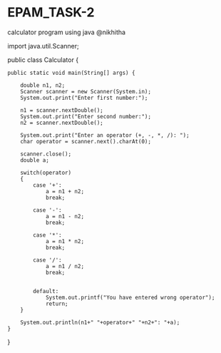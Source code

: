 # EPAM_TASK-2
calculator program using java
@nikhitha

import java.util.Scanner;

public class Calculator {

    public static void main(String[] args) {

    	double n1, n2;
        Scanner scanner = new Scanner(System.in);
        System.out.print("Enter first number:");

        n1 = scanner.nextDouble();
        System.out.print("Enter second number:");
        n2 = scanner.nextDouble();

        System.out.print("Enter an operator (+, -, *, /): ");
        char operator = scanner.next().charAt(0);

        scanner.close();
        double a;

        switch(operator)
        {
            case '+':
            	a = n1 + n2;
                break;

            case '-':
            	a = n1 - n2;
                break;

            case '*':
            	a = n1 * n2;
                break;

            case '/':
            	a = n1 / n2;
                break;

            
            default:
                System.out.printf("You have entered wrong operator");
                return;
        }

        System.out.println(n1+" "+operator+" "+n2+": "+a);
    }
}
